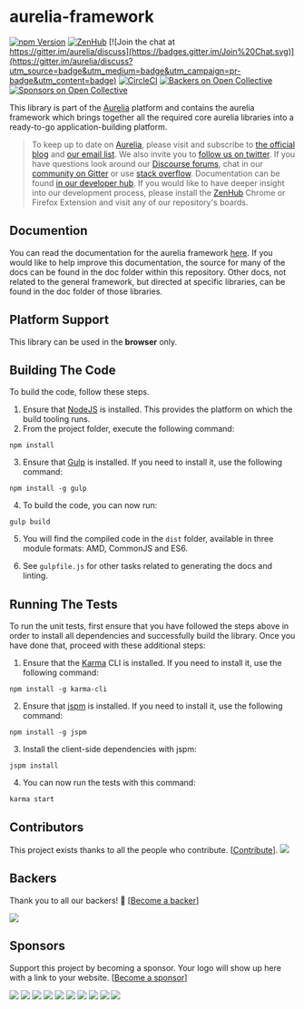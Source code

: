 # aurelia-framework

[![npm Version](https://img.shields.io/npm/v/aurelia-framework.svg)](https://www.npmjs.com/package/aurelia-framework)
[![ZenHub](https://raw.githubusercontent.com/ZenHubIO/support/master/zenhub-badge.png)](https://zenhub.io)
[![Join the chat at https://gitter.im/aurelia/discuss](https://badges.gitter.im/Join%20Chat.svg)](https://gitter.im/aurelia/discuss?utm_source=badge&utm_medium=badge&utm_campaign=pr-badge&utm_content=badge)
[![CircleCI](https://circleci.com/gh/aurelia/framework.svg?style=shield)](https://circleci.com/gh/aurelia/framework)
[![Backers on Open Collective](https://opencollective.com/aurelia/backers/badge.svg)](#backers) [![Sponsors on Open Collective](https://opencollective.com/aurelia/sponsors/badge.svg)](#sponsors) 

This library is part of the [Aurelia](http://www.aurelia.io/) platform and contains the aurelia framework which brings together all the required core aurelia libraries into a ready-to-go application-building platform.

> To keep up to date on [Aurelia](http://www.aurelia.io/), please visit and subscribe to [the official blog](http://blog.aurelia.io/) and [our email list](http://eepurl.com/ces50j). We also invite you to [follow us on twitter](https://twitter.com/aureliaeffect). If you have questions look around our [Discourse forums](https://discourse.aurelia.io/), chat in our [community on Gitter](https://gitter.im/aurelia/discuss) or use [stack overflow](http://stackoverflow.com/search?q=aurelia). Documentation can be found [in our developer hub](http://aurelia.io/docs). If you would like to have deeper insight into our development process, please install the [ZenHub](https://zenhub.io) Chrome or Firefox Extension and visit any of our repository's boards.

## Documention

You can read the documentation for the aurelia framework [here](http://aurelia.io/docs). If you would like to help improve this documentation, the source for many of the docs can be found in the doc folder within this repository. Other docs, not related to the general framework, but directed at specific libraries, can be found in the doc folder of those libraries.

## Platform Support

This library can be used in the **browser** only.

## Building The Code

To build the code, follow these steps.

1. Ensure that [NodeJS](http://nodejs.org/) is installed. This provides the platform on which the build tooling runs.
2. From the project folder, execute the following command:

  ```shell
  npm install
  ```
3. Ensure that [Gulp](http://gulpjs.com/) is installed. If you need to install it, use the following command:

  ```shell
  npm install -g gulp
  ```
4. To build the code, you can now run:

  ```shell
  gulp build
  ```
5. You will find the compiled code in the `dist` folder, available in three module formats: AMD, CommonJS and ES6.

6. See `gulpfile.js` for other tasks related to generating the docs and linting.

## Running The Tests

To run the unit tests, first ensure that you have followed the steps above in order to install all dependencies and successfully build the library. Once you have done that, proceed with these additional steps:

1. Ensure that the [Karma](http://karma-runner.github.io/) CLI is installed. If you need to install it, use the following command:

  ```shell
  npm install -g karma-cli
  ```
2. Ensure that [jspm](http://jspm.io/) is installed. If you need to install it, use the following command:

  ```shell
  npm install -g jspm
  ```
3. Install the client-side dependencies with jspm:

  ```shell
  jspm install
  ```

4. You can now run the tests with this command:

  ```shell
  karma start
  ```

## Contributors

This project exists thanks to all the people who contribute. [[Contribute](CONTRIBUTING.md)].
<a href="graphs/contributors"><img src="https://opencollective.com/aurelia/contributors.svg?width=890&button=false" /></a>


## Backers

Thank you to all our backers! 🙏 [[Become a backer](https://opencollective.com/aurelia#backer)]

<a href="https://opencollective.com/aurelia#backers" target="_blank"><img src="https://opencollective.com/aurelia/backers.svg?width=890"></a>


## Sponsors

Support this project by becoming a sponsor. Your logo will show up here with a link to your website. [[Become a sponsor](https://opencollective.com/aurelia#sponsor)]

<a href="https://opencollective.com/aurelia/sponsor/0/website" target="_blank"><img src="https://opencollective.com/aurelia/sponsor/0/avatar.svg"></a>
<a href="https://opencollective.com/aurelia/sponsor/1/website" target="_blank"><img src="https://opencollective.com/aurelia/sponsor/1/avatar.svg"></a>
<a href="https://opencollective.com/aurelia/sponsor/2/website" target="_blank"><img src="https://opencollective.com/aurelia/sponsor/2/avatar.svg"></a>
<a href="https://opencollective.com/aurelia/sponsor/3/website" target="_blank"><img src="https://opencollective.com/aurelia/sponsor/3/avatar.svg"></a>
<a href="https://opencollective.com/aurelia/sponsor/4/website" target="_blank"><img src="https://opencollective.com/aurelia/sponsor/4/avatar.svg"></a>
<a href="https://opencollective.com/aurelia/sponsor/5/website" target="_blank"><img src="https://opencollective.com/aurelia/sponsor/5/avatar.svg"></a>
<a href="https://opencollective.com/aurelia/sponsor/6/website" target="_blank"><img src="https://opencollective.com/aurelia/sponsor/6/avatar.svg"></a>
<a href="https://opencollective.com/aurelia/sponsor/7/website" target="_blank"><img src="https://opencollective.com/aurelia/sponsor/7/avatar.svg"></a>
<a href="https://opencollective.com/aurelia/sponsor/8/website" target="_blank"><img src="https://opencollective.com/aurelia/sponsor/8/avatar.svg"></a>
<a href="https://opencollective.com/aurelia/sponsor/9/website" target="_blank"><img src="https://opencollective.com/aurelia/sponsor/9/avatar.svg"></a>


